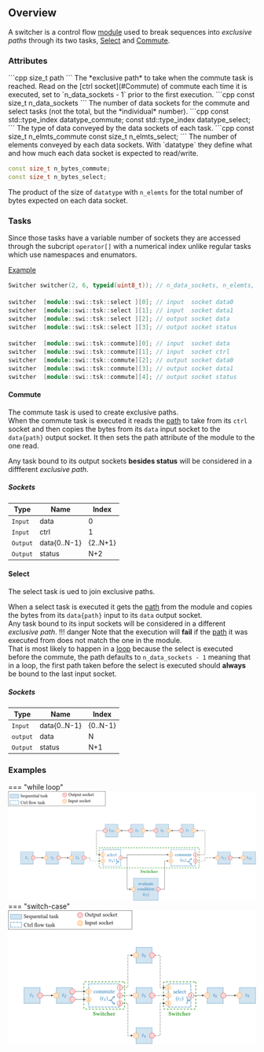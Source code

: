 ## Overview

A switcher is a control flow [module](./module%20%26%20task.md) used to break sequences into *exclusive paths* through its two tasks,
[Select](#Select) and [Commute](#Commute).  

### Attributes

<a name="Path">
</a>
```cpp
size_t path
```
The *exclusive path* to take when the commute task is reached. Read on the [ctrl socket](#Commute) of commute each time it is executed, set to `n_data_sockets - 1` prior to the first execution.
```cpp
const size_t n_data_sockets
```
The number of data sockets for the commute and select tasks (not the total, but the *individual* number).  
```cpp
const std::type_index datatype_commute;
const std::type_index datatype_select;
```
The type of data conveyed by the data sockets of each task.
```cpp
const size_t n_elmts_commute
const size_t n_elmts_select;
```
The number of elements conveyed by each data sockets.  
With `datatype` they define what and how much each data socket is expected to read/write.

```cpp
const size_t n_bytes_commute;
const size_t n_bytes_select;
```
The product of the size  of `datatype` with `n_elemts` for the total number of bytes expected on each data socket.
	      
### Tasks 

Since those tasks have a variable number of sockets they are accessed through the subcript `operator[]` with a numerical index unlike regular tasks which use namespaces and enumators.

<u>Example</u>
```cpp
Switcher switcher(2, 6, typeid(uint8_t)); // n_data_sockets, n_elemts, datatype

switcher  [module::swi::tsk::select ][0]; // input  socket data0
switcher  [module::swi::tsk::select ][1]; // input  socket data1
switcher  [module::swi::tsk::select ][2]; // output socket data
switcher  [module::swi::tsk::select ][3]; // output socket status

switcher  [module::swi::tsk::commute][0]; // input  socket data
switcher  [module::swi::tsk::commute][1]; // input  socket ctrl
switcher  [module::swi::tsk::commute][2]; // output socket data0
switcher  [module::swi::tsk::commute][3]; // output socket data1
switcher  [module::swi::tsk::commute][4]; // output socket status

```

<a name="Commute"></a>
#### Commute

The commute task is used to create exclusive paths.   
When the commute task is executed it reads the [path](#Path) to take from its `ctrl` socket and then copies the bytes from its `data` input socket to the `data{path}` output socket. It then sets the path attribute of the module to the one read.

Any task bound to its output sockets **besides status** will be considered in a diffferent *exclusive path*.
 
##### Sockets
| Type        | Name            | Index    |
| ----------- | --------------- | -------- |
| `Input`     | data            | 0        |
| `Input`     | ctrl            | 1        |
| `Output`    | data{0..N-1}    | {2..N+1} |
| `Output`    | status          | N+2      |


<a name="Select"></a>
#### Select

The select task is ued to join exclusive paths.

When a select task is executed it gets the [path](#Path) from the module and copies the bytes from its `data{path}` input to its `data` output socket.  
Any task bound to its input sockets will be considered in a different *exclusive path*.
!!! danger
    Note that the execution will **fail** if the [path](#Path) it was executed from does not match the one in the module.  
    That is most likely to happen in a [loop](#Examples) because the select is executed before the commute, the path defaults to `n_data_sockets - 1` meaning that in a loop, the first path taken before the select is executed should **always** be bound to the last input socket.

##### Sockets
| Type        | Name            | Index    |
| ----------- | --------------- | -------- |
| `Input`     | data{0..N-1}    | {0..N-1} |
| `output`    | data            | N        |
| `Output`    | status          | N+1      |

### Examples

<a name="Examples"><a/>

=== "while loop"
    ![for_loop](./assets/for.svg)
=== "switch-case"
    ![switch](./assets/switch.svg)